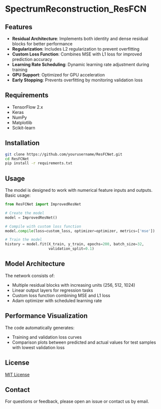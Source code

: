 # SpectrumReconstruction_ResFCN

## Features

- **Residual Architecture**: Implements both identity and dense residual blocks for better performance
- **Regularization**: Includes L2 regularization to prevent overfitting
- **Custom Loss Function**: Combines MSE with L1 loss for improved prediction accuracy
- **Learning Rate Scheduling**: Dynamic learning rate adjustment during training
- **GPU Support**: Optimized for GPU acceleration
- **Early Stopping**: Prevents overfitting by monitoring validation loss

## Requirements

- TensorFlow 2.x
- Keras
- NumPy
- Matplotlib
- Scikit-learn

## Installation

```bash
git clone https://github.com/yourusername/ResFCNet.git
cd ResFCNet
pip install -r requirements.txt
```

## Usage

The model is designed to work with numerical feature inputs and outputs. Basic usage:

```python
from ResFCNet import ImprovedResNet

# Create the model
model = ImprovedResNet()

# Compile with custom loss function
model.compile(loss=custom_loss, optimizer=optimizer, metrics=['mse'])

# Train the model
history = model.fit(X_train, y_train, epochs=200, batch_size=32, 
                    validation_split=0.1)
```

## Model Architecture

The network consists of:
- Multiple residual blocks with increasing units (256, 512, 1024)
- Linear output layers for regression tasks
- Custom loss function combining MSE and L1 loss
- Adam optimizer with scheduled learning rate

## Performance Visualization

The code automatically generates:
- Training and validation loss curves
- Comparison plots between predicted and actual values for test samples with lowest validation loss

## License

[MIT License](LICENSE)

## Contact

For questions or feedback, please open an issue or contact us by email.
